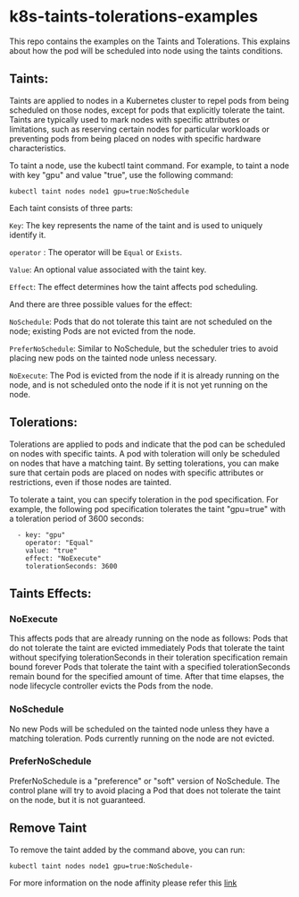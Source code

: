 # k8s-taints-tolerations-examples
This repo contains the examples on the Taints and Tolerations. This explains about how the pod will be scheduled into node using the taints conditions.

## Taints:

Taints are applied to nodes in a Kubernetes cluster to repel pods from being scheduled on those nodes, except for pods that explicitly tolerate the taint. Taints are typically used to mark nodes with specific attributes or limitations, such as reserving certain nodes for particular workloads or preventing pods from being placed on nodes with specific hardware characteristics.

To taint a node, use the kubectl taint command. For example, to taint a node with key "gpu" and value "true", use the following command:

`kubectl taint nodes node1 gpu=true:NoSchedule`

Each taint consists of three parts:

`Key`: The key represents the name of the taint and is used to uniquely identify it.

`operator` : The operator will be `Equal` or `Exists`.

`Value`: An optional value associated with the taint key.

`Effect`: The effect determines how the taint affects pod scheduling.

And there are three possible values for the effect:

`NoSchedule`: Pods that do not tolerate this taint are not scheduled on the node; existing Pods are not evicted from the node.

`PreferNoSchedule`: Similar to NoSchedule, but the scheduler tries to avoid placing new pods on the tainted node unless necessary. 

`NoExecute`: 	The Pod is evicted from the node if it is already running on the node, and is not scheduled onto the node if it is not yet running on the node.

## Tolerations:

Tolerations are applied to pods and indicate that the pod can be scheduled on nodes with specific taints. A pod with toleration will only be scheduled on nodes that have a matching taint. By setting tolerations, you can make sure that certain pods are placed on nodes with specific attributes or restrictions, even if those nodes are tainted.

To tolerate a taint, you can specify toleration in the pod specification. For example, the following pod specification tolerates the taint "gpu=true" with a toleration period of 3600 seconds:

``` tolerations:
  - key: "gpu"
    operator: "Equal"
    value: "true"
    effect: "NoExecute"
    tolerationSeconds: 3600
```

## Taints Effects:
### NoExecute

This affects pods that are already running on the node as follows:
Pods that do not tolerate the taint are evicted immediately
Pods that tolerate the taint without specifying tolerationSeconds in their toleration specification remain bound forever
Pods that tolerate the taint with a specified tolerationSeconds remain bound for the specified amount of time. After that time elapses, the node lifecycle controller evicts the Pods from the node.

### NoSchedule

No new Pods will be scheduled on the tainted node unless they have a matching toleration. Pods currently running on the node are not evicted.

### PreferNoSchedule

PreferNoSchedule is a "preference" or "soft" version of NoSchedule. The control plane will try to avoid placing a Pod that does not tolerate the taint on the node, but it is not guaranteed.

## Remove Taint

To remove the taint added by the command above, you can run:

`kubectl taint nodes node1 gpu=true:NoSchedule-`

For more information on the node affinity please refer this [link](https://kubernetes.io/docs/concepts/scheduling-eviction/taint-and-toleration/)


